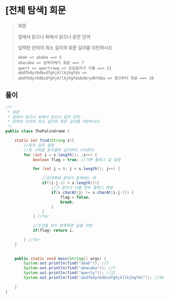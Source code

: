 # [전체 탐색] 회문

> 회문
>
> 앞에서 읽으나 뒤에서 읽으나 같은 단어
>
> 입력된 단어의 최소 길이의 회문 길이를 리턴하시오
>
> ```
> abab => ababa ==> 5
> abacaba => 입력자체가 회문 ==> 7
> qwert => qwertrewq => 모든문자가 다름 ==> 11
> abdfhdyrbdbsdfghjkllkjhgfds => abdfhdyrbdbsdfghjkllkjhgfdsbdbrydhfdba => 중간부터 회문 ==> 38 
> ```

## 풀이

```java
/**
 * 회문
 * 앞에서 읽으나 뒤에서 읽으나 같은 단어
 * 입력된 단어의 최소 길이의 회문 길이를 리턴하시오
 */
public class ThePalindrome {

    static int find(String s){
        //문자 길이 결정
        //첫 시작을 문자열의 길이부터 시작한다.
        for (int i = s.length(); ;i++) {
            boolean flag = true; //기본 플래그 값 설정

            for (int j = 0; j < s.length(); j++) {

                //반대쪽에 문자가 존재하는 데
                if((i-j-1) < s.length()){
                    //그 문자가 다를 경우 플래그 변경
                    if(s.charAt(j) != s.charAt(i-j-1)) {
                        flag = false;
                        break;
                    }
                }
            } //for

            //조건을 모두 만족하면 답을 리턴
            if(flag) return i;

        } //for
    }
    

    public static void main(String[] args) {
        System.out.println(find("abab")); //5
        System.out.println(find("abacaba")); //7
        System.out.println(find("qwerty")); //11
        System.out.println(find("abdfhdyrbdbsdfghjkllkjhgfds")); //38

    }
}
```

